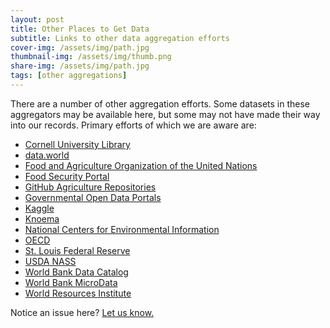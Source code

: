 ```yaml
---
layout: post
title: Other Places to Get Data
subtitle: Links to other data aggregation efforts
cover-img: /assets/img/path.jpg
thumbnail-img: /assets/img/thumb.png
share-img: /assets/img/path.jpg
tags: [other aggregations]
---
```


There are a number of other aggregation efforts. Some datasets in these aggregators may be available here, but some may not have made their way into our records. Primary efforts of which we are aware are:

- [Cornell University Library](https://guides.library.cornell.edu/ag-food-data-guide/ag-food-data-sources)
- [data.world](https://data.world/datasets/agriculture)
- [Food and Agriculture Organization of the United Nations](http://www.fao.org/statistics/en/)
- [Food Security Portal](https://api.foodsecurityportal.org/dataset/)
- [GitHub Agriculture Repositories](https://github.com/search?q=agriculture+data&type=repositories)
- [Governmental Open Data Portals](https://dataportals.org/search)
- [Kaggle](https://www.kaggle.com/datasets)
- [Knoema](https://knoema.com/atlas/topics/Agriculture)
- [National Centers for Environmental Information](https://www.ncdc.noaa.gov/data-access/quick-links)
- [OECD](https://data.oecd.org/agriculture.htm)
- [St. Louis Federal Reserve](https://fred.stlouisfed.org/tags/series?t=agriculture)
- [USDA NASS](https://www.nass.usda.gov/)
- [World Bank Data Catalog](https://datacatalog.worldbank.org/)
- [World Bank MicroData](https://microdata.worldbank.org/index.php/home)
- [World Resources Institute](https://datasets.wri.org/)





Notice an issue here? [Let us know.](https://docs.google.com/forms/d/e/1FAIpQLSfFLEtWSlfe6gwBaoe-9OfE4BjtwaVx3IQg9ZsfCIJDrujrbA/viewform?usp=pp_url&entry.677199195=2021-03-02-other-aggregations)
